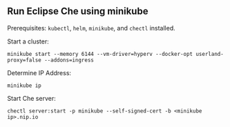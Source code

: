 
## Run Eclipse Che using minikube

Prerequisites: `kubectl`, `helm`, `minikube`, and `chectl` installed.

Start a cluster:

```
minikube start --memory 6144 --vm-driver=hyperv --docker-opt userland-proxy=false --addons=ingress
```

Determine IP Address:

```
minikube ip
```

Start Che server:

```
chectl server:start -p minikube --self-signed-cert -b <minikube ip>.nip.io
```
